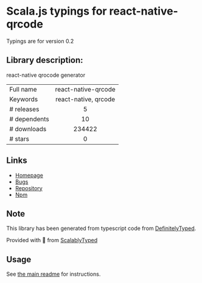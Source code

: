 
# Scala.js typings for react-native-qrcode

Typings are for version 0.2

## Library description:
react-native qrocode generator

|                    |                 |
| ------------------ | :-------------: |
| Full name          | react-native-qrcode |
| Keywords           | react-native, qrcode |
| # releases         | 5 |
| # dependents       | 10 |
| # downloads        | 234422 |
| # stars            | 0 |

## Links
- [Homepage](https://github.com/cssivision/react-native-qrcode#readme)
- [Bugs](https://github.com/cssivision/react-native-qrcode/issues)
- [Repository](https://github.com/cssivision/react-native-qrcode)
- [Npm](https://www.npmjs.com/package/react-native-qrcode)
    


## Note
This library has been generated from typescript code from [DefinitelyTyped](https://definitelytyped.org).

Provided with :purple_heart: from [ScalablyTyped](https://github.com/oyvindberg/ScalablyTyped)

## Usage
See [the main readme](../../readme.md) for instructions.


